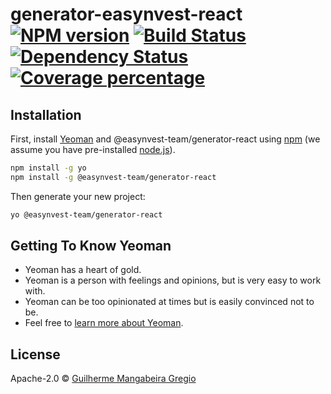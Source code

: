 # generator-easynvest-react [![NPM version][npm-image]][npm-url] [![Build Status][travis-image]][travis-url] [![Dependency Status][daviddm-image]][daviddm-url] [![Coverage percentage][coveralls-image]][coveralls-url]
> 

## Installation

First, install [Yeoman](http://yeoman.io) and @easynvest-team/generator-react using [npm](https://www.npmjs.com/) (we assume you have pre-installed [node.js](https://nodejs.org/)).

```bash
npm install -g yo
npm install -g @easynvest-team/generator-react
```

Then generate your new project:

```bash
yo @easynvest-team/generator-react
```

## Getting To Know Yeoman

 * Yeoman has a heart of gold.
 * Yeoman is a person with feelings and opinions, but is very easy to work with.
 * Yeoman can be too opinionated at times but is easily convinced not to be.
 * Feel free to [learn more about Yeoman](http://yeoman.io/).

## License

Apache-2.0 © [Guilherme Mangabeira Gregio]()


[npm-image]: https://badge.fury.io/js/generator-easynvest-react.svg
[npm-url]: https://npmjs.org/package/generator-easynvest-react
[travis-image]: https://travis-ci.org/guilhermegregio/generator-easynvest-react.svg?branch=master
[travis-url]: https://travis-ci.org/guilhermegregio/generator-easynvest-react
[daviddm-image]: https://david-dm.org/guilhermegregio/generator-easynvest-react.svg?theme=shields.io
[daviddm-url]: https://david-dm.org/guilhermegregio/generator-easynvest-react
[coveralls-image]: https://coveralls.io/repos/guilhermegregio/generator-easynvest-react/badge.svg
[coveralls-url]: https://coveralls.io/r/guilhermegregio/generator-easynvest-react
